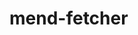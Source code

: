 <!--
SPDX-FileCopyrightText: 2024 grow platform GmbH

SPDX-License-Identifier: MIT
-->

# mend-fetcher

```{include} mend-fetcher.txt
```

